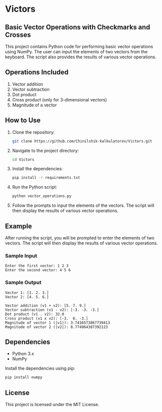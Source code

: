 # Victors
## Basic Vector Operations with Checkmarks and Crosses

This project contains Python code for performing basic vector operations using NumPy. The user can input the elements of two vectors from the keyboard. The script also provides the results of various vector operations.

## Operations Included

1. Vector addition
2. Vector subtraction
3. Dot product
4. Cross product (only for 3-dimensional vectors)
5. Magnitude of a vector

## How to Use

1. Clone the repository:
    ```bash
    git clone https://github.com/Chinilshik-kalkulatorov/Victors.git
    ```

2. Navigate to the project directory:
    ```bash
    cd Victors
    ```

3. Install the dependencies:
    ```bash
    pip install -r requirements.txt
    ```

4. Run the Python script:
    ```bash
    python vector_operations.py
    ```

5. Follow the prompts to input the elements of the vectors. The script will then display the results of various vector operations.

## Example

After running the script, you will be prompted to enter the elements of two vectors. The script will then display the results of various vector operations.

### Sample Input
```
Enter the first vector: 1 2 3
Enter the second vector: 4 5 6
```

### Sample Output
```
Vector 1: [1. 2. 3.]
Vector 2: [4. 5. 6.]

Vector addition (v1 + v2): [5. 7. 9.]
Vector subtraction (v1 - v2): [-3. -3. -3.]
Dot product (v1 . v2): 32.0
Cross product (v1 x v2): [-3.  6. -3.]
Magnitude of vector 1 (|v1|): 3.7416573867739413
Magnitude of vector 2 (|v2|): 8.774964387392123
```

## Dependencies

- Python 3.x
- NumPy

Install the dependencies using pip:
```bash
pip install numpy
```

## License

This project is licensed under the MIT License.
